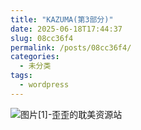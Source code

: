 ```yaml
---
title: "KAZUMA(第3部分)"
date: 2025-06-18T17:44:37
slug: 08cc36f4
permalink: /posts/08cc36f4/
categories:
  - 未分类
tags:
  - wordpress
---
```


![图片[1]-歪歪的耽美资源站](/images/wp/08cc36f4-c47e8a8a.jpg)
